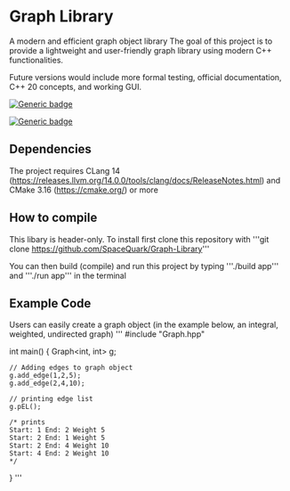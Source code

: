 # Graph Library

A modern and efficient graph object library
The goal of this project is to provide a lightweight and user-friendly graph library using modern C++ functionalities.

Future versions would include more formal testing, official documentation, C++ 20 concepts, and working GUI.

[![Generic badge](https://img.shields.io/badge/C++-17-blue.svg?style=flat&logo=c%2B%2B)](https://en.cppreference.com/w/cpp/17)

[![Generic badge](https://img.shields.io/badge/CMake-3.16+-blue.svg)](https://cmake.org/cmake/help/latest/release/3.16.html)

## Dependencies
The project requires CLang 14 (https://releases.llvm.org/14.0.0/tools/clang/docs/ReleaseNotes.html) and CMake 3.16 (https://cmake.org/) or more

## How to compile
This libary is header-only. To install first clone this repository with '''git clone https://github.com/SpaceQuark/Graph-Library'''


You can then build (compile) and run this project by typing '''./build app''' and '''./run app''' in the terminal

## Example Code
Users can easily create a graph object (in the example below, an integral, weighted, undirected graph)
'''
#include "Graph.hpp"

int main()
{
    Graph<int, int> g;

    // Adding edges to graph object
    g.add_edge(1,2,5);
    g.add_edge(2,4,10);

    // printing edge list
    g.pEL();

    /* prints
    Start: 1 End: 2 Weight 5
    Start: 2 End: 1 Weight 5
    Start: 2 End: 4 Weight 10
    Start: 4 End: 2 Weight 10
    */
}
'''
